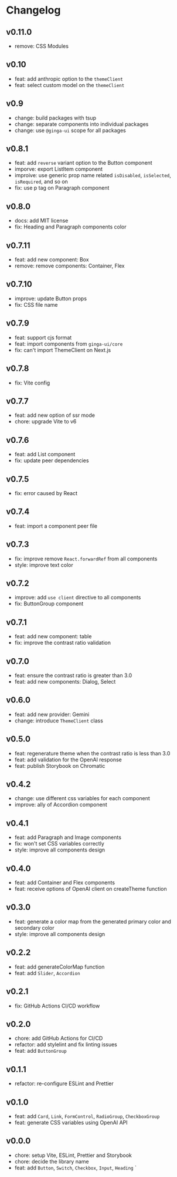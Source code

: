 # Changelog

## v0.11.0

- remove: CSS Modules

## v0.10

- feat: add anthropic option to the `themeClient`
- feat: select custom model on the `themeClient`

## v0.9

- change: build packages with tsup
- change: separate components into individual packages
- change: use `@ginga-ui` scope for all packages

## v0.8.1

- feat: add `reverse` variant option to the Button component
- imporve: export ListItem component
- improive: use generic prop name related `isDisabled`, `isSelected`, `isRequired`, and so on
- fix: use p tag on Paragraph component

## v0.8.0

- docs: add MIT license
- fix: Heading and Paragraph components color

## v0.7.11

- feat: add new component: Box
- remove: remove components: Container, Flex

## v0.7.10

- improve: update Button props
- fix: CSS file name

## v0.7.9

- feat: support cjs format
- feat: import components from `ginga-ui/core`
- fix: can't import ThemeClient on Next.js

## v0.7.8

- fix: Vite config

## v0.7.7

- feat: add new option of ssr mode
- chore: upgrade Vite to v6

## v0.7.6

- feat: add List component
- fix: update peer dependencies

## v0.7.5

- fix: error caused by React

## v0.7.4

- feat: import a component peer file

## v0.7.3

- fix: improve remove `React.forwardRef` from all components
- style: improve text color

## v0.7.2

- improve: add `use client` directive to all components
- fix: ButtonGroup component

## v0.7.1

- feat: add new component: table
- fix: improve the contrast ratio validation

## v0.7.0

- feat: ensure the contrast ratio is greater than 3.0
- feat: add new components: Dialog, Select

## v0.6.0

- feat: add new provider: Gemini
- change: introduce `ThemeClient` class

## v0.5.0

- feat: regenerature theme when the contrast ratio is less than 3.0
- feat: add validation for the OpenAI response
- feat: publish Storybook on Chromatic

## v0.4.2

- change: use different css variables for each component
- improve: ally of Accordion component

## v0.4.1

- feat: add Paragraph and Image components
- fix: won't set CSS variables correctly
- style: improve all components design

## v0.4.0

- feat: add Container and Flex components
- feat: receive options of OpenAI client on createTheme function

## v0.3.0

- feat: generate a color map from the generated primary color and secondary color
- style: improve all components design

## v0.2.2

- feat: add generateColorMap function
- feat: add `Slider`, `Accordion`

## v0.2.1

- fix: GitHub Actions CI/CD workflow

## v0.2.0

- chore: add GitHub Actions for CI/CD
- refactor: add stylelint and fix linting issues
- feat: add `ButtonGroup`

## v0.1.1

- refactor: re-configure ESLint and Prettier

## v0.1.0

- feat: add `Card`, `Link`, `FormControl`, `RadioGroup`, `CheckboxGroup`
- feat: generate CSS variables using OpenAI API

## v0.0.0

- chore: setup Vite, ESLint, Prettier and Storybook
- chore: decide the library name
- feat: add `Button`, `Switch`, `Checkbox`, `Input`, `Heading`
  `
